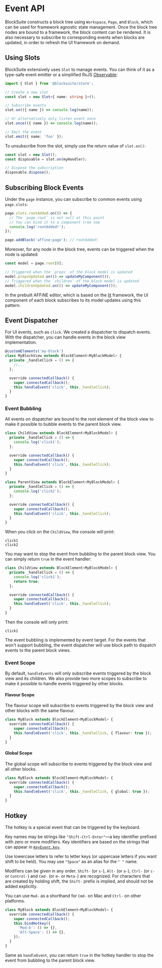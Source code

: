 # Event API

BlockSuite constructs a block tree using `Workspace`, `Page`, and `Block`, which can be used for framework agnostic state management. Once the block tree nodes are bound to a framework, the block content can be rendered. It is also necessary to subscribe to corresponding events when blocks are updated, in order to refresh the UI framework on demand.

## Using Slots

BlockSuite extensively uses `Slot` to manage events. You can think of it as a type-safe event emitter or a simplified RxJS [Observable](https://rxjs.dev/guide/observable):

```ts
import { Slot } from '@blocksuite/store';

// Create a new slot
const slot = new Slot<{ name: string }>();

// Subscribe events
slot.on(({ name }) => console.log(name));

// Or alternatively only listen event once
slot.once(({ name }) => console.log(name));

// Emit the event
slot.emit({ name: 'foo' });
```

To unsubscribe from the slot, simply use the return value of `slot.on()`:

```ts
const slot = new Slot();
const disposable = slot.on(myHandler);

// Dispose the subscription
disposable.dispose();
```

## Subscribing Block Events

Under the `page` instance, you can subscribe to common events using `page.slots`:

```ts
page.slots.rootAdded.on(() => {
  // The `page.root` is not null at this point
  // You can bind it to a component tree now
  console.log('rootAdded!');
});

page.addBlock('affine:page'); // rootAdded!
```

Moreover, for any node in the block tree, events can be triggered when the node is updated:

```ts
const model = page.root[0];

// Triggered when the `props` of the block model is updated
model.propsUpdated.on(() => updateMyComponent());
// Triggered when the `children` of the block model is updated
model.childrenUpdated.on(() => updateMyComponent());
```

In the prebuilt AFFiNE editor, which is based on the [lit](https://lit.dev/) framework, the UI component of each block subscribes to its model updates using this pattern.

## Event Dispatcher

For UI events, such as `click`. We created a dispatcher to dispatch events.
With the dispatcher, you can handle events in the block view implementation.

```ts
@customElements('my-block')
class MyBlockView extends BlockElement<MyBlockModel> {
  private _handleClick = () => {
    //...
  };

  override connectedCallback() {
    super.connectedCallback();
    this.handleEvent('click', this._handleClick);
  }
}
```

### Event Bubbling

All events on dispatcher are bound to the root element of the block view to make it possible to bubble events to the parent block view.

```ts
class ChildView extends BlockElement<MyBlockModel> {
  private _handleClick = () => {
    console.log('click1');
  };

  override connectedCallback() {
    super.connectedCallback();
    this.handleEvent('click', this._handleClick);
  }
}

class ParentView extends BlockElement<MyBlockModel> {
  private _handleClick = () => {
    console.log('click2');
  };

  override connectedCallback() {
    super.connectedCallback();
    this.handleEvent('click', this._handleClick);
  }
}
```

When you click on the `ChildView`, the console will print:

```
click1
click2
```

You may want to stop the event from bubbling to the parent block view. You can simply return `true` in the event handler:

```ts
class ChildView extends BlockElement<MyBlockModel> {
  private _handleClick = () => {
    console.log('click1');
    return true;
  };

  override connectedCallback() {
    super.connectedCallback();
    this.handleEvent('click', this._handleClick);
  }
}
```

Then the console will only print:

```
click1
```

The event bubbling is implemented by event target.
For the events that won't support bubbling,
the event dispatcher will use block path to dispatch events to the parent block views.

### Event Scope

By default, `handleEvents` will only subscribe events triggered by the block view and its children.
We also provide two more scopes to subscribe to make it possible to handle events triggered by other blocks.

#### Flavour Scope

The flavour scope will subscribe to events triggered by the block view and other blocks with the same flavour.

```ts
class MyBlock extends BlockElement<MyBlockModel> {
  override connectedCallback() {
    super.connectedCallback();
    this.handleEvent('click', this._handleClick, { flavour: true });
  }
}
```

#### Global Scope

The global scope will subscribe to events triggered by the block view and all other blocks.

```ts
class MyBlock extends BlockElement<MyBlockModel> {
  override connectedCallback() {
    super.connectedCallback();
    this.handleEvent('click', this._handleClick, { global: true });
  }
}
```

## Hotkey

The hotkey is a special event that can be triggered by the keyboard.

Key names may be strings like `"Shift-Ctrl-Enter"`—a key identifier prefixed with zero or more modifiers. Key identifiers
are based on the strings that can appear in [`KeyEvent.key`](https:///developer.mozilla.org/en-US/docs/Web/API/KeyboardEvent/key).

Use lowercase letters to refer to letter keys (or uppercase letters if you want shift to be held). You may use `"Space"` as an alias for the `" "` name.

Modifiers can be given in any order. `Shift-` (or `s-`), `Alt-` (or `a-`), `Ctrl-` (or `c-` or `Control-`) and `Cmd-` (or `m-` or
`Meta-`) are recognized.
For characters that are created by holding shift, the `Shift-` prefix is implied, and should not be added explicitly.

You can use `Mod-` as a shorthand for `Cmd-` on Mac and `Ctrl-` on other platforms.

```ts
class MyBlock extends BlockElement<MyBlockModel> {
  override connectedCallback() {
    super.connectedCallback();
    this.bindHotkey({
      'Mod-b': () => {},
      'Alt-Space': () => {},
    });
  }
}
```

Same as `handleEvent`, you can return `true` in the hotkey handler to stop the event from bubbling to the parent block view.
